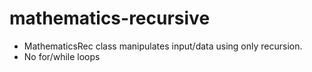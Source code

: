 # mathematics-recursive
* MathematicsRec class manipulates input/data using only recursion.
* No for/while loops
